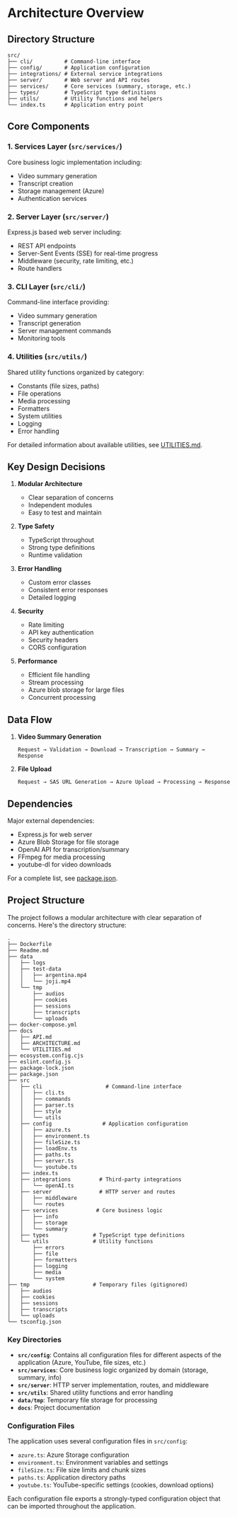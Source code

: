 # Architecture Overview

## Directory Structure

```
src/
├── cli/          # Command-line interface
├── config/       # Application configuration
├── integrations/ # External service integrations
├── server/       # Web server and API routes
├── services/     # Core services (summary, storage, etc.)
├── types/        # TypeScript type definitions
├── utils/        # Utility functions and helpers
└── index.ts      # Application entry point
```

## Core Components

### 1. Services Layer (`src/services/`)

Core business logic implementation including:
- Video summary generation
- Transcript creation
- Storage management (Azure)
- Authentication services

### 2. Server Layer (`src/server/`)

Express.js based web server including:
- REST API endpoints
- Server-Sent Events (SSE) for real-time progress
- Middleware (security, rate limiting, etc.)
- Route handlers

### 3. CLI Layer (`src/cli/`)

Command-line interface providing:
- Video summary generation
- Transcript generation
- Server management commands
- Monitoring tools

### 4. Utilities (`src/utils/`)

Shared utility functions organized by category:
- Constants (file sizes, paths)
- File operations
- Media processing
- Formatters
- System utilities
- Logging
- Error handling

For detailed information about available utilities, see [UTILITIES.md](./UTILITIES.md).

## Key Design Decisions

1. **Modular Architecture**
   - Clear separation of concerns
   - Independent modules
   - Easy to test and maintain

2. **Type Safety**
   - TypeScript throughout
   - Strong type definitions
   - Runtime validation

3. **Error Handling**
   - Custom error classes
   - Consistent error responses
   - Detailed logging

4. **Security**
   - Rate limiting
   - API key authentication
   - Security headers
   - CORS configuration

5. **Performance**
   - Efficient file handling
   - Stream processing
   - Azure blob storage for large files
   - Concurrent processing

## Data Flow

1. **Video Summary Generation**
   ```
   Request → Validation → Download → Transcription → Summary → Response
   ```

2. **File Upload**
   ```
   Request → SAS URL Generation → Azure Upload → Processing → Response
   ```

## Dependencies

Major external dependencies:
- Express.js for web server
- Azure Blob Storage for file storage
- OpenAI API for transcription/summary
- FFmpeg for media processing
- youtube-dl for video downloads

For a complete list, see [package.json](../package.json).

## Project Structure

The project follows a modular architecture with clear separation of concerns. Here's the directory structure:

```
.
├── Dockerfile
├── Readme.md
├── data
│   ├── logs
│   ├── test-data
│   │   ├── argentina.mp4
│   │   └── joji.mp4
│   └── tmp
│       ├── audios
│       ├── cookies
│       ├── sessions
│       ├── transcripts
│       └── uploads
├── docker-compose.yml
├── docs
│   ├── API.md
│   ├── ARCHITECTURE.md
│   └── UTILITIES.md
├── ecosystem.config.cjs
├── eslint.config.js
├── package-lock.json
├── package.json
├── src
│   ├── cli                    # Command-line interface
│   │   ├── cli.ts
│   │   ├── commands
│   │   ├── parser.ts
│   │   ├── style
│   │   └── utils
│   ├── config                # Application configuration
│   │   ├── azure.ts
│   │   ├── environment.ts
│   │   ├── fileSize.ts
│   │   ├── loadEnv.ts
│   │   ├── paths.ts
│   │   ├── server.ts
│   │   └── youtube.ts
│   ├── index.ts
│   ├── integrations         # Third-party integrations
│   │   └── openAI.ts
│   ├── server               # HTTP server and routes
│   │   ├── middleware
│   │   └── routes
│   ├── services            # Core business logic
│   │   ├── info
│   │   ├── storage
│   │   └── summary
│   ├── types              # TypeScript type definitions
│   └── utils              # Utility functions
│       ├── errors
│       ├── file
│       ├── formatters
│       ├── logging
│       ├── media
│       └── system
├── tmp                    # Temporary files (gitignored)
│   ├── audios
│   ├── cookies
│   ├── sessions
│   ├── transcripts
│   └── uploads
└── tsconfig.json
```

### Key Directories

- **`src/config`**: Contains all configuration files for different aspects of the application (Azure, YouTube, file sizes, etc.)
- **`src/services`**: Core business logic organized by domain (storage, summary, info)
- **`src/server`**: HTTP server implementation, routes, and middleware
- **`src/utils`**: Shared utility functions and error handling
- **`data/tmp`**: Temporary file storage for processing
- **`docs`**: Project documentation

### Configuration Files

The application uses several configuration files in `src/config`:

- `azure.ts`: Azure Storage configuration
- `environment.ts`: Environment variables and settings
- `fileSize.ts`: File size limits and chunk sizes
- `paths.ts`: Application directory paths
- `youtube.ts`: YouTube-specific settings (cookies, download options)

Each configuration file exports a strongly-typed configuration object that can be imported throughout the application. 